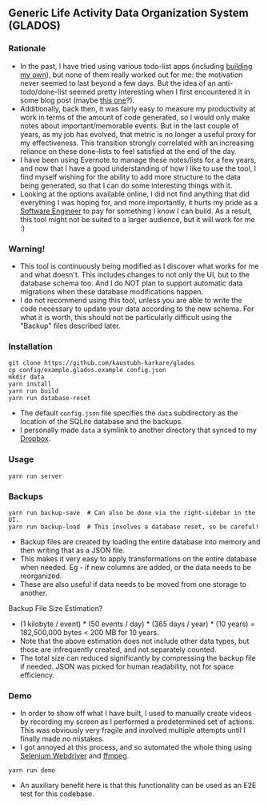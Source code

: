 ## Generic Life Activity Data Organization System (GLADOS)

### Rationale
* In the past, I have tried using various todo-list apps (including [building my own](https://github.com/kaustubh-karkare/todolist)), but none of them really worked out for me: the motivation never seemed to last beyond a few days. But the idea of an anti-todo/done-list seemed pretty interesting when I first encountered it in some blog post (maybe [this one](https://www.fastcompany.com/3034785/why-an-anti-to-do-list-might-be-the-secret-to-productivity)?).
* Additionally, back then, it was fairly easy to measure my productivity at work in terms of the amount of code generated, so I would only make notes about important/memorable events. But in the last couple of years, as my job has evolved, that metric is no longer a useful proxy for my effectiveness. This transition strongly correlated with an increasing reliance on these done-lists to feel satisfied at the end of the day.
* I have been using Evernote to manage these notes/lists for a few years, and now that I have a good understanding of how I like to use the tool, I find myself wishing for the ability to add more structure to the data being generated, so that I can do some interesting things with it.
* Looking at the options available online, I did not find anything that did everything I was hoping for, and more importantly, it hurts my pride as a [Software Engineer](https://www.linkedin.com/in/kaustubh-karkare/) to pay for something I know I can build. As a result, this tool might not be suited to a larger audience, but it will work for me :)

### Warning!

* This tool is continuously being modified as I discover what works for me and what doesn't. This includes changes to not only the UI, but to the database schema too. And I do NOT plan to support automatic data migrations when these database modifications happen.
* I do not recommend using this tool, unless you are able to write the code necessary to update your data according to the new schema. For what it is worth, this should not be particularly difficult using the "Backup" files described later.

### Installation

```
git clone https://github.com/kaustubh-karkare/glados
cp config/example.glados.example config.json
mkdir data
yarn install
yarn run build
yarn run database-reset
```

* The default `config.json` file specifies the `data` subdirectory as the location of the SQLite database and the backups.
* I personally made `data` a symlink to another directory that synced to my [Dropbox](https://www.dropbox.com/).

### Usage

```
yarn run server
```

### Backups

```
yarn run backup-save  # Can also be done via the right-sidebar in the UI.
yarn run backup-load  # This involves a database reset, so be careful!
```

* Backup files are created by loading the entire database into memory and then writing that as a JSON file.
* This makes it very easy to apply transformations on the entire database when needed. Eg - if new columns are added, or the data needs to be reorganized.
* These are also useful if data needs to be moved from one storage to another.

Backup File Size Estimation?

* (1 kilobyte / event) * (50 events / day) * (365 days / year) * (10 years) = 182,500,000 bytes < 200 MB for 10 years.
* Note that the above estimation does not include other data types, but those are infrequently created, and not separately counted.
* The total size can reduced significantly by compressing the backup file if needed. JSON was picked for human readability, not for space efficiency.

### Demo

* In order to show off what I have built, I used to manually create videos by recording my screen as I performed a predetermined set of actions. This was obviously very fragile and involved multiple attempts until I finally made no mistakes.
* I got annoyed at this process, and so automated the whole thing using [Selenium Webdriver](https://www.selenium.dev/selenium/docs/api/javascript/index.html) and [ffmpeg](https://www.ffmpeg.org/).

```
yarn run demo
```

* An auxiliary benefit here is that this functionality can be used as an E2E test for this codebase.
